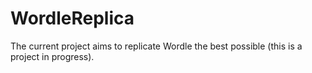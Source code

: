 # WordleReplica
The current project aims to replicate Wordle the best possible (this is a project in progress).

